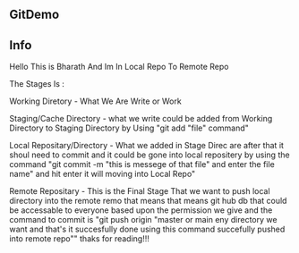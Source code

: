 ## GitDemo
## Info

Hello This is Bharath And Im In Local Repo To Remote Repo

The Stages Is :

Working Diretory - What We Are Write or Work

Staging/Cache Directory - what we write could be added from Working Directory to Staging Directory by Using "git add "file" command" 

Local Repositary/Directory - What we added in Stage Direc are after that it shoul need to commit and it could be gone into local repositery by using the command "git commit -m "this is messege of that file" and enter the file name" and hit enter it will moving into Local Repo" 

Remote Repositary - This is the Final Stage That we want to push local directory into the remote remo that means that means git hub db that could be accessable to everyone based upon the permission we give and the command to commit is "git push origin "master or main eny directory we want and that's it succesfully done using this command succefully pushed into remote repo""
thaks for reading!!!



